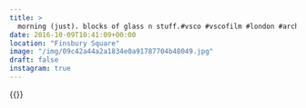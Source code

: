 ```yaml
---
title: >
  morning (just). blocks of glass n stuff.#vsco #vscofilm #london #architecture #glassandsteel
date: 2016-10-09T10:41:09+00:00
location: "Finsbury Square"
image: "/img/09c42a44a2a1834e0a91787704b48049.jpg"
draft: false
instagram: true
---
```


{{<photo src="/img/09c42a44a2a1834e0a91787704b48049.jpg">}}
